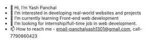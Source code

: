 - 👋 Hi, I’m Yash Panchal
- 👀 I’m interested in developing real-world websites and projects
- 🌱 I’m currently learning Front-end web development 
- 💞️ I’m looking for internship/full-time job in web development.
- 📫 How to reach me - email-panchalyash1301@gmail.com, call- 7790860423

<!---
yashpanchal1301/yashpanchal1301 is a ✨ special ✨ repository because its `README.md` (this file) appears on your GitHub profile.
You can click the Preview link to take a look at your changes.
--->
